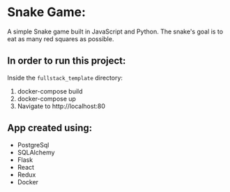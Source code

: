 # Snake Game:

A simple Snake game built in JavaScript and Python.
The snake's goal is to eat as many red squares as possible.

## In order to run this project:

Inside the `fullstack_template` directory:

1. docker-compose build
2. docker-compose up
3. Navigate to http://localhost:80

## App created using:

- PostgreSql
- SQLAlchemy
- Flask
- React
- Redux
- Docker
